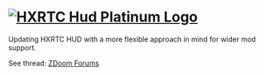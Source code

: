 # [![HXRTC Hud Platinum Logo](https://i.imgur.com/YzemjEF.png)](https://forum.zdoom.org/viewtopic.php?f=46&t=75282)

Updating HXRTC HUD with a more flexible approach in mind for wider mod support.

See thread: [ZDoom Forums](https://forum.zdoom.org/viewtopic.php?f=46&t=75282)
